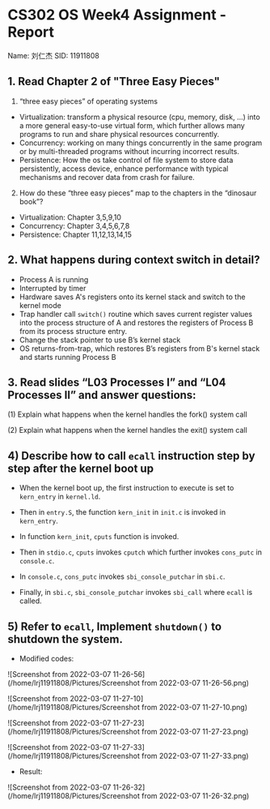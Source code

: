 # CS302 OS Week4 Assignment - Report

Name: 刘仁杰
SID: 11911808

## 1. Read Chapter 2 of "Three Easy Pieces"

1) “three easy pieces” of operating systems

* Virtualization: transform a physical resource (cpu, memory, disk, ...) into a more general easy-to-use virtual form, which further allows many programs to run and share physical resources concurrently. 
* Concurrency: working on many things concurrently in the same program or by multi-threaded programs without incurring incorrect results.
* Persistence: How the os take control of file system to store data persistently, access device, enhance performance with typical mechanisms and recover data from crash for failure.

2. How do these “three easy pieces” map to the chapters in the “dinosaur book”?

* Virtualization: Chapter 3,5,9,10
* Concurrency: Chapter 3,4,5,6,7,8
* Persistence: Chapter 11,12,13,14,15

## 2. What happens during context switch in detail?
* Process A is running
* Interrupted by timer
* Hardware saves A's registers onto its kernel stack and switch to the kernel mode
* Trap handler call `switch()` routine which saves current register values into the process structure of A and restores the registers of Process B from its process structure entry.
* Change the stack pointer to use B’s kernel stack
* OS returns-from-trap, which restores B’s registers from B's kernel stack and starts running Process B

## 3. Read slides “L03 Processes I” and “L04 Processes II” and answer questions:

(1) Explain what happens when the kernel handles the fork() system call



(2) Explain what happens when the kernel handles the exit() system call

## 4) Describe how to call `ecall` instruction step by step after the kernel boot up
* When the kernel boot up, the first instruction to execute is set to `kern_entry` in `kernel.ld`.

* Then in `entry.S`, the function `kern_init` in `init.c` is invoked in `kern_entry`.
* In function `kern_init`, `cputs` function is invoked.
* Then in `stdio.c`, `cputs` invokes `cputch` which further invokes `cons_putc` in `console.c`.
* In `console.c`, `cons_putc` invokes `sbi_console_putchar` in `sbi.c`.
* Finally, in `sbi.c`, `sbi_console_putchar` invokes `sbi_call` where `ecall` is called.

## 5) Refer to `ecall`, Implement `shutdown()` to shutdown the system.
* Modified codes:

![Screenshot from 2022-03-07 11-26-56](/home/lrj11911808/Pictures/Screenshot from 2022-03-07 11-26-56.png)

![Screenshot from 2022-03-07 11-27-10](/home/lrj11911808/Pictures/Screenshot from 2022-03-07 11-27-10.png)

![Screenshot from 2022-03-07 11-27-23](/home/lrj11911808/Pictures/Screenshot from 2022-03-07 11-27-23.png)

![Screenshot from 2022-03-07 11-27-33](/home/lrj11911808/Pictures/Screenshot from 2022-03-07 11-27-33.png)

* Result:

![Screenshot from 2022-03-07 11-26-32](/home/lrj11911808/Pictures/Screenshot from 2022-03-07 11-26-32.png)